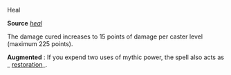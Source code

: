 Heal

**Source** [_heal_](/pathfinderRPG/prd/spells/heal.html#_heal)

The damage cured increases to 15 points of damage per caster level (maximum 225 points).

**Augmented** : If you expend two uses of mythic power, the spell also acts as _ [restoration](/pathfinderRPG/prd/spells/restoration.html#_restoration)_.

